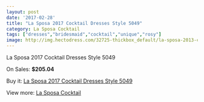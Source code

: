 ```yaml
---
layout: post
date: '2017-02-28'
title: "La Sposa 2017 Cocktail Dresses Style 5049"
category: La Sposa Cocktail
tags: ["dresses","bridesmaid","cocktail","unique","rosy"]
image: http://img.hectodress.com/32725-thickbox_default/la-sposa-2013-cocktail-dresses-style-5049.jpg
---
```

La Sposa 2017 Cocktail Dresses Style 5049

On Sales: **$205.04**
<a href="https://www.hectodress.com/la-sposa-cocktail/14986-la-sposa-2013-cocktail-dresses-style-5049.html"><amp-img layout="responsive" width="600" height="600" src="//img.hectodress.com/32725-thickbox_default/la-sposa-2013-cocktail-dresses-style-5049.jpg" alt="La Sposa 2017 Cocktail Dresses Style 5049 0" /></a>

Buy it: [La Sposa 2017 Cocktail Dresses Style 5049](https://www.hectodress.com/la-sposa-cocktail/14986-la-sposa-2013-cocktail-dresses-style-5049.html "La Sposa 2017 Cocktail Dresses Style 5049")

View more: [La Sposa Cocktail](https://www.hectodress.com/269-la-sposa-cocktail "La Sposa Cocktail")